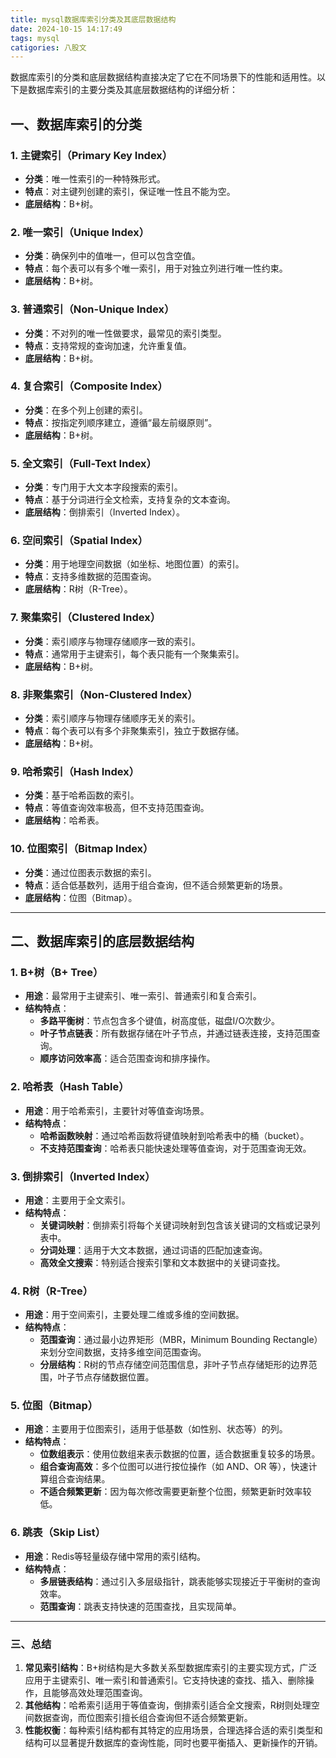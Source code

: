 ```yaml
---
title: mysql数据库索引分类及其底层数据结构
date: 2024-10-15 14:17:49
tags: mysql
catigories: 八股文
---
```


数据库索引的分类和底层数据结构直接决定了它在不同场景下的性能和适用性。以下是数据库索引的主要分类及其底层数据结构的详细分析：

## 一、数据库索引的分类

### 1. **主键索引（Primary Key Index）**

- **分类**：唯一性索引的一种特殊形式。
- **特点**：对主键列创建的索引，保证唯一性且不能为空。
- **底层结构**：B+树。

### 2. **唯一索引（Unique Index）**

- **分类**：确保列中的值唯一，但可以包含空值。
- **特点**：每个表可以有多个唯一索引，用于对独立列进行唯一性约束。
- **底层结构**：B+树。

### 3. **普通索引（Non-Unique Index）**

- **分类**：不对列的唯一性做要求，最常见的索引类型。
- **特点**：支持常规的查询加速，允许重复值。
- **底层结构**：B+树。

### 4. **复合索引（Composite Index）**

- **分类**：在多个列上创建的索引。
- **特点**：按指定列顺序建立，遵循“最左前缀原则”。
- **底层结构**：B+树。

### 5. **全文索引（Full-Text Index）**

- **分类**：专门用于大文本字段搜索的索引。
- **特点**：基于分词进行全文检索，支持复杂的文本查询。
- **底层结构**：倒排索引（Inverted Index）。

### 6. **空间索引（Spatial Index）**

- **分类**：用于地理空间数据（如坐标、地图位置）的索引。
- **特点**：支持多维数据的范围查询。
- **底层结构**：R树（R-Tree）。

### 7. **聚集索引（Clustered Index）**

- **分类**：索引顺序与物理存储顺序一致的索引。
- **特点**：通常用于主键索引，每个表只能有一个聚集索引。
- **底层结构**：B+树。

### 8. **非聚集索引（Non-Clustered Index）**

- **分类**：索引顺序与物理存储顺序无关的索引。
- **特点**：每个表可以有多个非聚集索引，独立于数据存储。
- **底层结构**：B+树。

### 9. **哈希索引（Hash Index）**

- **分类**：基于哈希函数的索引。
- **特点**：等值查询效率极高，但不支持范围查询。
- **底层结构**：哈希表。

### 10. **位图索引（Bitmap Index）**

- **分类**：通过位图表示数据的索引。
- **特点**：适合低基数列，适用于组合查询，但不适合频繁更新的场景。
- **底层结构**：位图（Bitmap）。

---

## 二、数据库索引的底层数据结构

### 1. **B+树（B+ Tree）**

- **用途**：最常用于主键索引、唯一索引、普通索引和复合索引。
- **结构特点**：
  - **多路平衡树**：节点包含多个键值，树高度低，磁盘I/O次数少。
  - **叶子节点链表**：所有数据存储在叶子节点，并通过链表连接，支持范围查询。
  - **顺序访问效率高**：适合范围查询和排序操作。

### 2. **哈希表（Hash Table）**

- **用途**：用于哈希索引，主要针对等值查询场景。
- **结构特点**：
  - **哈希函数映射**：通过哈希函数将键值映射到哈希表中的桶（bucket）。
  - **不支持范围查询**：哈希表只能快速处理等值查询，对于范围查询无效。

### 3. **倒排索引（Inverted Index）**

- **用途**：主要用于全文索引。
- **结构特点**：
  - **关键词映射**：倒排索引将每个关键词映射到包含该关键词的文档或记录列表中。
  - **分词处理**：适用于大文本数据，通过词语的匹配加速查询。
  - **高效全文搜索**：特别适合搜索引擎和文本数据中的关键词查找。

### 4. **R树（R-Tree）**

- **用途**：用于空间索引，主要处理二维或多维的空间数据。
- **结构特点**：
  - **范围查询**：通过最小边界矩形（MBR，Minimum Bounding Rectangle）来划分空间数据，支持多维空间范围查询。
  - **分层结构**：R树的节点存储空间范围信息，非叶子节点存储矩形的边界范围，叶子节点存储数据位置。

### 5. **位图（Bitmap）**

- **用途**：主要用于位图索引，适用于低基数（如性别、状态等）的列。
- **结构特点**：
  - **位数组表示**：使用位数组来表示数据的位置，适合数据重复较多的场景。
  - **组合查询高效**：多个位图可以进行按位操作（如 AND、OR 等），快速计算组合查询结果。
  - **不适合频繁更新**：因为每次修改需要更新整个位图，频繁更新时效率较低。

### 6. **跳表（Skip List）**

- **用途**：Redis等轻量级存储中常用的索引结构。
- **结构特点**：
  - **多层链表结构**：通过引入多层级指针，跳表能够实现接近于平衡树的查询效率。
  - **范围查询**：跳表支持快速的范围查找，且实现简单。

---

### 三、总结

1. **常见索引结构**：B+树结构是大多数关系型数据库索引的主要实现方式，广泛应用于主键索引、唯一索引和普通索引。它支持快速的查找、插入、删除操作，且能够高效处理范围查询。
2. **其他结构**：哈希索引适用于等值查询，倒排索引适合全文搜索，R树则处理空间数据查询，而位图索引擅长组合查询但不适合频繁更新。
3. **性能权衡**：每种索引结构都有其特定的应用场景，合理选择合适的索引类型和结构可以显著提升数据库的查询性能，同时也要平衡插入、更新操作的开销。
